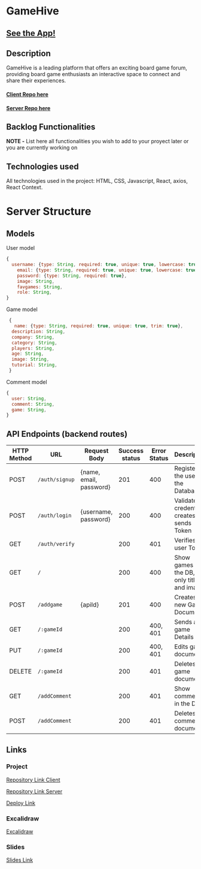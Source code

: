 # GameHive

## [See the App!](https://gamehive.netlify.app/)

## Description

GameHive is a leading platform that offers an exciting board game forum, providing board game enthusiasts an interactive space to connect and share their experiences.

#### [Client Repo here](www.your-github-url-here.com)
#### [Server Repo here](www.your-github-url-here.com)

## Backlog Functionalities

**NOTE -** List here all functionalities you wish to add to your proyect later or you are currently working on

## Technologies used

All technologies used in the project: HTML, CSS, Javascript, React, axios, React Context.

# Server Structure

## Models

User model

```javascript
{
  username: {type: String, required: true, unique: true, lowercase: true, trim: true},
    email: {type: String, required: true, unique: true, lowercase: true, trim: true},
    password: {type: String, required: true},
    image: String,
    favgames: String,
    role: String,
}
```

Game model

```javascript
 {
   name: {type: String, required: true, unique: true, trim: true},
  description: String,
  company: String,
  category: String,
  players: String,
  age: String,
  image: String,
  tutorial: String,
 }
```

Comment model

```javascript
{
  user: String,
  comment: String,
  game: String,
}
```

## API Endpoints (backend routes)

| HTTP Method | URL                         | Request Body                 | Success status | Error Status | Description                                                    |
| ----------- | --------------------------- | ---------------------------- | -------------- | ------------ | -------------------------------------------------------------- |
| POST        | `/auth/signup`              | {name, email, password}      | 201            | 400          | Registers the user in the Database                             |
| POST        | `/auth/login`               | {username, password}         | 200            | 400          | Validates credentials, creates and sends Token                 |
| GET         | `/auth/verify`              |                              | 200            | 401          | Verifies the user Token                                        |
| GET         | `/`                         |                              | 200            | 400          | Show games in the DB, only titles and images                   |
| POST        | `/addgame`                  | {apiId}                      | 201            | 400          | Creates a new Game Document                                    |
| GET         | `/:gameId`                  |                              | 200            | 400, 401     | Sends all game Details                                         |
| PUT         | `/:gameId`                  |                              | 200            | 400, 401     | Edits game document                                            |
| DELETE      | `/:gameId`                  |                              | 200            | 401          | Deletes game document                                          |
| GET         | `/addComment`               |                              | 200            | 401          | Show comments in the DB                                        |
| POST        | `/addComment`               |                              | 200            | 401          | Deletes comments document                                      |

  
## Links

### Project

[Repository Link Client](https://github.com/Sonx96/GameHive-Client.git)

[Repository Link Server](https://github.com/Sonx96/GameHive-Server.git)

[Deploy Link](https://gamehive.netlify.app/)

### Excalidraw

[Excalidraw](https://excalidraw.com/#room=dec1574385513dc31843,GlKTHkObjnWvJIB2Ln5Syg)

### Slides

[Slides Link](www.your-slides-url-here.com)
